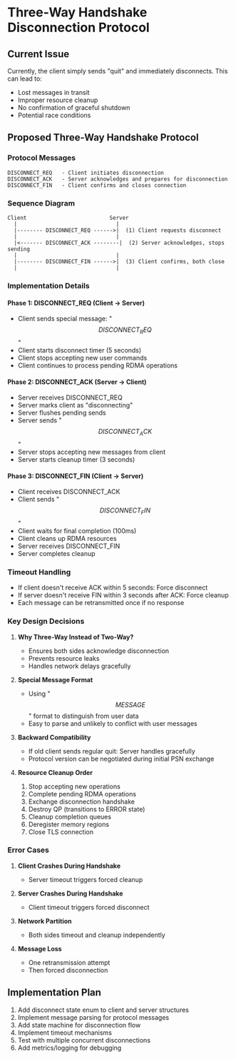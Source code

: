 # Three-Way Handshake Disconnection Protocol

## Current Issue
Currently, the client simply sends "quit" and immediately disconnects. This can lead to:
- Lost messages in transit
- Improper resource cleanup
- No confirmation of graceful shutdown
- Potential race conditions

## Proposed Three-Way Handshake Protocol

### Protocol Messages
```
DISCONNECT_REQ   - Client initiates disconnection
DISCONNECT_ACK   - Server acknowledges and prepares for disconnection  
DISCONNECT_FIN   - Client confirms and closes connection
```

### Sequence Diagram
```
Client                          Server
  |                               |
  |-------- DISCONNECT_REQ ------>|  (1) Client requests disconnect
  |                               |
  |<------- DISCONNECT_ACK --------|  (2) Server acknowledges, stops sending
  |                               |
  |-------- DISCONNECT_FIN ------>|  (3) Client confirms, both close
  |                               |
```

### Implementation Details

#### Phase 1: DISCONNECT_REQ (Client → Server)
- Client sends special message: "$$DISCONNECT_REQ$$"
- Client starts disconnect timer (5 seconds)
- Client stops accepting new user commands
- Client continues to process pending RDMA operations

#### Phase 2: DISCONNECT_ACK (Server → Client)
- Server receives DISCONNECT_REQ
- Server marks client as "disconnecting"
- Server flushes pending sends
- Server sends "$$DISCONNECT_ACK$$"
- Server stops accepting new messages from client
- Server starts cleanup timer (3 seconds)

#### Phase 3: DISCONNECT_FIN (Client → Server)
- Client receives DISCONNECT_ACK
- Client sends "$$DISCONNECT_FIN$$"
- Client waits for final completion (100ms)
- Client cleans up RDMA resources
- Server receives DISCONNECT_FIN
- Server completes cleanup

### Timeout Handling
- If client doesn't receive ACK within 5 seconds: Force disconnect
- If server doesn't receive FIN within 3 seconds after ACK: Force cleanup
- Each message can be retransmitted once if no response

### Key Design Decisions

1. **Why Three-Way Instead of Two-Way?**
   - Ensures both sides acknowledge disconnection
   - Prevents resource leaks
   - Handles network delays gracefully

2. **Special Message Format**
   - Using "$$MESSAGE$$" format to distinguish from user data
   - Easy to parse and unlikely to conflict with user messages

3. **Backward Compatibility**
   - If old client sends regular quit: Server handles gracefully
   - Protocol version can be negotiated during initial PSN exchange

4. **Resource Cleanup Order**
   1. Stop accepting new operations
   2. Complete pending RDMA operations
   3. Exchange disconnection handshake
   4. Destroy QP (transitions to ERROR state)
   5. Cleanup completion queues
   6. Deregister memory regions
   7. Close TLS connection

### Error Cases

1. **Client Crashes During Handshake**
   - Server timeout triggers forced cleanup

2. **Server Crashes During Handshake**
   - Client timeout triggers forced disconnect

3. **Network Partition**
   - Both sides timeout and cleanup independently

4. **Message Loss**
   - One retransmission attempt
   - Then forced disconnection

## Implementation Plan

1. Add disconnect state enum to client and server structures
2. Implement message parsing for protocol messages
3. Add state machine for disconnection flow
4. Implement timeout mechanisms
5. Test with multiple concurrent disconnections
6. Add metrics/logging for debugging
